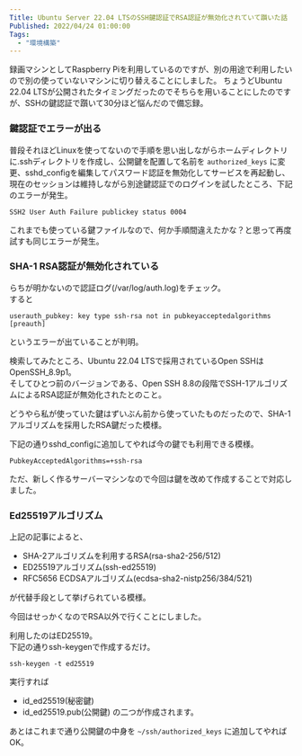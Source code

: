 ```yaml
---
Title: Ubuntu Server 22.04 LTSのSSH鍵認証でRSA認証が無効化されていて躓いた話
Published: 2022/04/24 01:00:00
Tags:
  - "環境構築"
---
```


録画マシンとしてRaspberry Piを利用しているのですが、別の用途で利用したいので別の使っていないマシンに切り替えることにしました。
ちょうどUbuntu 22.04 LTSが公開されたタイミングだったのでそちらを用いることにしたのですが、SSHの鍵認証で躓いて30分ほど悩んだので備忘録。  


### 鍵認証でエラーが出る

普段それほどLinuxを使ってないので手順を思い出しながらホームディレクトリに.sshディレクトリを作成し、公開鍵を配置して名前を `authorized_keys` に変更、sshd_configを編集してパスワード認証を無効化してサービスを再起動し、現在のセッションは維持しながら別途鍵認証でのログインを試したところ、下記のエラーが発生。  

```
SSH2 User Auth Failure publickey status 0004
```

これまでも使っている鍵ファイルなので、何か手順間違えたかな？と思って再度試すも同じエラーが発生。  


### SHA-1 RSA認証が無効化されている

らちが明かないので認証ログ(/var/log/auth.log)をチェック。  
すると

```
userauth_pubkey: key type ssh-rsa not in pubkeyacceptedalgorithms [preauth]
```
というエラーが出ていることが判明。  

検索してみたところ、Ubuntu 22.04 LTSで採用されているOpen SSHはOpenSSH_8.9p1。  
そしてひとつ前のバージョンである、Open SSH 8.8の段階でSSH-1アルゴリズムによるRSA認証が無効化されたとのこと。  

<?# OEmbed "https://www.openssh.com/txt/release-8.8" /?>

<?# OEmbed "https://kledgeb.blogspot.com/2022/04/ubuntu-2204-59-ubuntu-2204-lts.html" /?>


どうやら私が使っていた鍵はずいぶん前から使っていたものだったので、SHA-1アルゴリズムを採用したRSA鍵だった模様。  

下記の通りsshd_configに追加してやれば今の鍵でも利用できる模様。  

```
PubkeyAcceptedAlgorithms=+ssh-rsa
```

ただ、新しく作るサーバーマシンなので今回は鍵を改めて作成することで対応しました。  

### Ed25519アルゴリズム
<?# OEmbed "https://news.mynavi.jp/techplus/article/20200529-1044828/" /?>


上記の記事によると、

- SHA-2アルゴリズムを利用するRSA(rsa-sha2-256/512)
- ED25519アルゴリズム(ssh-ed25519)
- RFC5656 ECDSAアルゴリズム(ecdsa-sha2-nistp256/384/521)

が代替手段として挙げられている模様。  

今回はせっかくなのでRSA以外で行くことにしました。  

利用したのはED25519。  
下記の通りssh-keygenで作成するだけ。  

```
ssh-keygen -t ed25519
```

実行すれば
- id_ed25519(秘密鍵)
- id_ed25519.pub(公開鍵)
の二つが作成されます。  

あとはこれまで通り公開鍵の中身を `~/ssh/authorized_keys` に追加してやればOK。  

